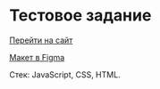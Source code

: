 # Тестовое задание

[Перейти на сайт](https://vera-bagrova.github.io/spartspro/)

[Макет в Figma](https://www.figma.com/design/rzc7AEVaSazZByhZ19GEwC/Тестовое-задание?node-id=0-1&p=f&t=IRTewpMzFpNkRajV-0)

Cтек: JavaScript, CSS, HTML.
